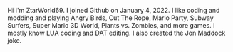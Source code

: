 Hi I'm ZtarWorld69. I joined Github on January 4, 2022. I like coding and modding and playing Angry Birds, Cut The Rope, Mario Party, Subway Surfers, Super Mario 3D World, Plants vs. Zombies, and more games. I mostly know LUA coding and DAT editing. I also created the Jon Maddock joke.
